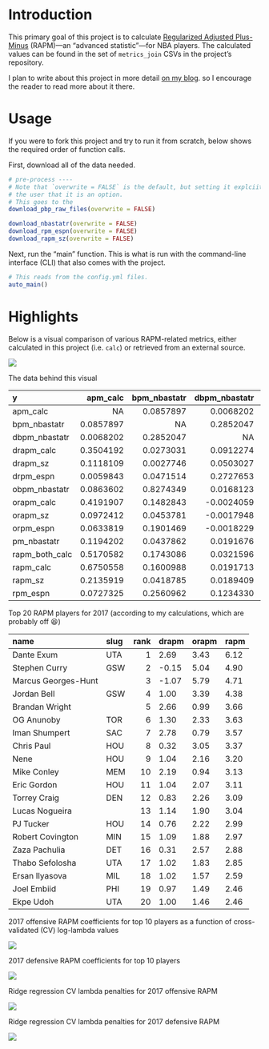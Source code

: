 
<!-- README.md is generated from README.Rmd. Please edit that file -->

# Introduction

This primary goal of this project is to calculate [Regularized Adjusted
Plus-Minus](https://www.nbastuffer.com/analytics101/regularized-adjusted-plus-minus-rapm/)
(RAPM)—an “advanced statistic”—for NBA players. The calculated values
can be found in the set of `metrics_join` CSVs in the project’s
repository.

I plan to write about this project in more detail [on my
blog](https://tonyelhabr.rbind.io). so I encourage the reader to read
more about it there.

# Usage

If you were to fork this project and try to run it from scratch, below
shows the required order of function calls.

First, download all of the data needed.

``` r
# pre-process ----
# Note that `overwrite = FALSE` is the default, but setting it explciitly here to remind
# the user that it is an option.
# This goes to the
download_pbp_raw_files(overwrite = FALSE)

download_nbastatr(overwrite = FALSE)
download_rpm_espn(overwrite = FALSE)
download_rapm_sz(overwrite = FALSE)
```

Next, run the “main” function. This is what is run with the command-line
interface (CLI) that also comes with the project.

``` r
# This reads from the config.yml files.
auto_main()
```

# Highlights

Below is a visual comparison of various RAPM-related metrics, either
calculated in this project (i.e. `calc`) or retrieved from an external
source.

![](data/final/viz_metrics_join_summary_2017.png)

The data behind this visual

| y                | apm\_calc | bpm\_nbastatr | dbpm\_nbastatr | drapm\_calc |   drapm\_sz |  drpm\_espn | obpm\_nbastatr | orapm\_calc |   orapm\_sz |  orpm\_espn | pm\_nbastatr | rapm\_both\_calc | rapm\_calc |  rapm\_sz | rpm\_espn |
| :--------------- | --------: | ------------: | -------------: | ----------: | ----------: | ----------: | -------------: | ----------: | ----------: | ----------: | -----------: | ---------------: | ---------: | --------: | --------: |
| apm\_calc        |        NA |     0.0857897 |      0.0068202 |   0.3504192 |   0.1118109 |   0.0059843 |      0.0863602 |   0.4191907 |   0.0972412 |   0.0633819 |    0.1194202 |        0.5170582 |  0.6750558 | 0.2135919 | 0.0727325 |
| bpm\_nbastatr    | 0.0857897 |            NA |      0.2852047 |   0.0273031 |   0.0027746 |   0.0471514 |      0.8274349 |   0.1482843 |   0.0453781 |   0.1901469 |    0.0437862 |        0.1743086 |  0.1600988 | 0.0418785 | 0.2560962 |
| dbpm\_nbastatr   | 0.0068202 |     0.2852047 |             NA |   0.0912274 |   0.0503027 |   0.2727653 |      0.0168123 | \-0.0024059 | \-0.0017948 | \-0.0018229 |    0.0191676 |        0.0321596 |  0.0191713 | 0.0189409 | 0.1234330 |
| drapm\_calc      | 0.3504192 |     0.0273031 |      0.0912274 |          NA |   0.3322217 |   0.0765407 |    \-0.0020656 |   0.0098078 | \-0.0003777 | \-0.0027973 |    0.1413987 |        0.4035084 |  0.3356299 | 0.1240432 | 0.0358574 |
| drapm\_sz        | 0.1118109 |     0.0027746 |      0.0503027 |   0.3322217 |          NA |   0.1041948 |    \-0.0009822 | \-0.0023232 | \-0.0017017 | \-0.0006295 |    0.1791320 |        0.1442801 |  0.0756311 | 0.4384602 | 0.0256227 |
| drpm\_espn       | 0.0059843 |     0.0471514 |      0.2727653 |   0.0765407 |   0.1041948 |          NA |    \-0.0008774 | \-0.0029342 | \-0.0026649 |   0.0064440 |    0.0491640 |        0.0298905 |  0.0175993 | 0.0421981 | 0.3028806 |
| obpm\_nbastatr   | 0.0863602 |     0.8274349 |      0.0168123 | \-0.0020656 | \-0.0009822 | \-0.0008774 |             NA |   0.2368059 |   0.0650393 |   0.2843836 |    0.0300633 |        0.1443483 |  0.1512988 | 0.0278430 | 0.1757929 |
| orapm\_calc      | 0.4191907 |     0.1482843 |    \-0.0024059 |   0.0098078 | \-0.0023232 | \-0.0029342 |      0.2368059 |          NA |   0.3812504 |   0.1694076 |    0.2074359 |        0.4420484 |  0.7619807 | 0.2037157 | 0.1178648 |
| orapm\_sz        | 0.0972412 |     0.0453781 |    \-0.0017948 | \-0.0003777 | \-0.0017017 | \-0.0026649 |      0.0650393 |   0.3812504 |          NA |   0.1361238 |    0.3027395 |        0.1785147 |  0.2277643 | 0.5434344 | 0.0906094 |
| orpm\_espn       | 0.0633819 |     0.1901469 |    \-0.0018229 | \-0.0027973 | \-0.0006295 |   0.0064440 |      0.2843836 |   0.1694076 |   0.1361238 |          NA |    0.1209535 |        0.1041428 |  0.1121011 | 0.0596036 | 0.6037412 |
| pm\_nbastatr     | 0.1194202 |     0.0437862 |      0.0191676 |   0.1413987 |   0.1791320 |   0.0491640 |      0.0300633 |   0.2074359 |   0.3027395 |   0.1209535 |           NA |        0.3326310 |  0.3124833 | 0.4888706 | 0.1893420 |
| rapm\_both\_calc | 0.5170582 |     0.1743086 |      0.0321596 |   0.4035084 |   0.1442801 |   0.0298905 |      0.1443483 |   0.4420484 |   0.1785147 |   0.1041428 |    0.3326310 |               NA |  0.7345316 | 0.3308535 | 0.1489425 |
| rapm\_calc       | 0.6750558 |     0.1600988 |      0.0191713 |   0.3356299 |   0.0756311 |   0.0175993 |      0.1512988 |   0.7619807 |   0.2277643 |   0.1121011 |    0.3124833 |        0.7345316 |         NA | 0.2980069 | 0.1374234 |
| rapm\_sz         | 0.2135919 |     0.0418785 |      0.0189409 |   0.1240432 |   0.4384602 |   0.0421981 |      0.0278430 |   0.2037157 |   0.5434344 |   0.0596036 |    0.4888706 |        0.3308535 |  0.2980069 |        NA | 0.1136859 |
| rpm\_espn        | 0.0727325 |     0.2560962 |      0.1234330 |   0.0358574 |   0.0256227 |   0.3028806 |      0.1757929 |   0.1178648 |   0.0906094 |   0.6037412 |    0.1893420 |        0.1489425 |  0.1374234 | 0.1136859 |        NA |

Top 20 RAPM players for 2017 (according to my calculations, which are
probably off 😆)

| name                | slug | rank | drapm  | orapm | rapm |
| :------------------ | :--- | ---: | :----- | :---- | :--- |
| Dante Exum          | UTA  |    1 | 2.69   | 3.43  | 6.12 |
| Stephen Curry       | GSW  |    2 | \-0.15 | 5.04  | 4.90 |
| Marcus Georges-Hunt |      |    3 | \-1.07 | 5.79  | 4.71 |
| Jordan Bell         | GSW  |    4 | 1.00   | 3.39  | 4.38 |
| Brandan Wright      |      |    5 | 2.66   | 0.99  | 3.66 |
| OG Anunoby          | TOR  |    6 | 1.30   | 2.33  | 3.63 |
| Iman Shumpert       | SAC  |    7 | 2.78   | 0.79  | 3.57 |
| Chris Paul          | HOU  |    8 | 0.32   | 3.05  | 3.37 |
| Nene                | HOU  |    9 | 1.04   | 2.16  | 3.20 |
| Mike Conley         | MEM  |   10 | 2.19   | 0.94  | 3.13 |
| Eric Gordon         | HOU  |   11 | 1.04   | 2.07  | 3.11 |
| Torrey Craig        | DEN  |   12 | 0.83   | 2.26  | 3.09 |
| Lucas Nogueira      |      |   13 | 1.14   | 1.90  | 3.04 |
| PJ Tucker           | HOU  |   14 | 0.76   | 2.22  | 2.99 |
| Robert Covington    | MIN  |   15 | 1.09   | 1.88  | 2.97 |
| Zaza Pachulia       | DET  |   16 | 0.31   | 2.57  | 2.88 |
| Thabo Sefolosha     | UTA  |   17 | 1.02   | 1.83  | 2.85 |
| Ersan Ilyasova      | MIL  |   18 | 1.02   | 1.57  | 2.59 |
| Joel Embiid         | PHI  |   19 | 0.97   | 1.49  | 2.46 |
| Ekpe Udoh           | UTA  |   20 | 1.00   | 1.46  | 2.46 |

2017 offensive RAPM coefficients for top 10 players as a function of
cross-validated (CV) log-lambda values

![](data/intermediate/viz_rapm_fit_side_o_2017.png)

2017 defensive RAPM coefficients for top 10 players

![](data/intermediate/viz_rapm_fit_side_d_2017.png)

Ridge regression CV lambda penalties for 2017 offensive RAPM

![](data/intermediate/viz_rapm_fit_cv_side_o_2017.png)

Ridge regression CV lambda penalties for 2017 defensive RAPM

![](data/intermediate/viz_rapm_fit_cv_side_d_2017.png)
